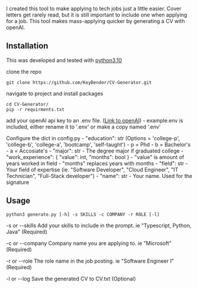 I created this tool to make applying to tech jobs just a little easier.
Cover letters get rarely read, but it is still important to include one when applying for a job. This tool makes mass-applying quicker by generating a CV with openAI.

## Installation
This was developed and tested with [python3.10](https://www.python.org/downloads/)

clone the repo
```
git clone https://github.com/KeyBender/CV-Generator.git
```
navigate to project and install packages
```
cd CV-Generator/
pip -r requirments.txt
```
add your openAI api key to an .env file. ([Link to openAI](https://openai.com/api/))
    - example.env is included, either rename it to '.env' or make a copy named '.env'

Configure the dict in config.py
    - "education": str (Options = 'college-p', 'college-b', 'college-a', 'bootcamp', 'self-taught')
        - p = Phd
        - b = Bachelor's
        - a = Accosiate's
    - "major": str 
        - The degree major if graduated college
    - "work_experience": { "value": int, "months": bool }
        - "value" is amount of years worked in field
        - "months" replaces years with months
    - "field": str
        - Your field of expertise (ie. "Software Developer", "Cloud Engineer", "IT Technician", "Full-Stack developer")
    - "name": str
        - Your name. Used for the signature

## Usage
```
python3 generate.py [-h] -s SKILLS -c COMPANY -r ROLE [-l]
```

-s or --skills
Add your skills to include in the prompt. ie "Typescript, Python, Java" (Required)

-c or --company
Company name you are applying to. ie "Microsoft" (Required)

-r or --role
The role name in the job posting. ie "Software Engineer I" (Required)

-l or --log
Save the generated CV to CV.txt (Optional)

